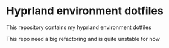 # Hyprland environment dotfiles

This repository contains my hyprland environment dotfiles

This repo need a big refactoring and is quite unstable for now
